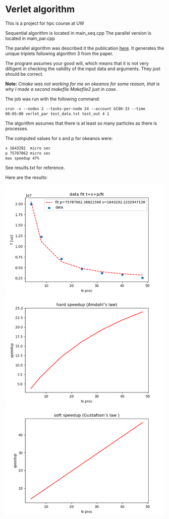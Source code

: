 # Verlet algorithm
This is a project for hpc course at UW

Sequential algorithm is located in main_seq.cpp
The parallel version is located in main_par.cpp

The parallel algorithm was described it the publication [here](https://www.researchgate.net/profile/Katherine_Yelick/publication/282380541_A_Computation-_and_Communication-Optimal_Parallel_Direct_3-Body_Algorithm/links/58aaf804aca27206d9bceb90/A-Computation-and-Communication-Optimal-Parallel-Direct-3-Body-Algorithm.pdf).
It generates the unique triplets following algorithm 3 from the paper.

The program assumes your good will, which means that it is not very dilligent in 
checking the validity of the input data and arguments. They just should be correct.

**Note:**
*Cmake was not working for me on okeanos for some reason, that is why I made a second makefile Makefile2 just in case.*

The job was run with the following command:

```
srun -v --nodes 2 --tasks-per-node 24 --account GC80-33 --time 00:05:00 verlet_par test_data.txt test_out 4 1
```

The algorithm assumes that there is at least so many particles as there is processes.

The computed values for s and p for okeanos were:
```
s 1643292  micro sec
p 75787062 micro sec
max speedup 47%
```
See results.txt for reference.

Here are the results:

![plot1](plots/fit.png?raw=true "Fitting data")
![plot2](plots/strong.png?raw=true "Amdahl's law strong speedup")
![plot3](plots/soft.png?raw=true "Gustafson's law, soft speedup")
